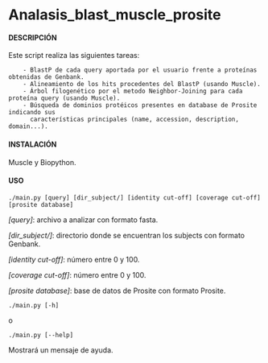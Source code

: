 # Analasis_blast_muscle_prosite

#### DESCRIPCIÓN 

Este script realiza las siguientes tareas:

        - BlastP de cada query aportada por el usuario frente a proteínas obtenidas de Genbank.
        - Alineamiento de los hits procedentes del BlastP (usando Muscle).
        - Árbol filogenético por el metodo Neighbor-Joining para cada proteína query (usando Muscle).
        - Búsqueda de dominios protéicos presentes en database de Prosite indicando sus
          características principales (name, accession, description, domain...).
          
          
#### INSTALACIÓN

Muscle y Biopython.


#### USO 

    ./main.py [query] [dir_subject/] [identity cut-off] [coverage cut-off] [prosite database]
    
   *[query]*: archivo a analizar con formato fasta.
  
   *[dir_subject/]*: directorio donde se encuentran los subjects con formato Genbank.
   
   *[identity cut-off]*: número entre 0 y 100.
   
   *[coverage cut-off]*: número entre 0 y 100.
   
   *[prosite database]*: base de datos de Prosite con formato Prosite.
   
   
    
    ./main.py [-h]
    
   o
   
    ./main.py [--help]
    
   Mostrará un mensaje de ayuda.    
 
